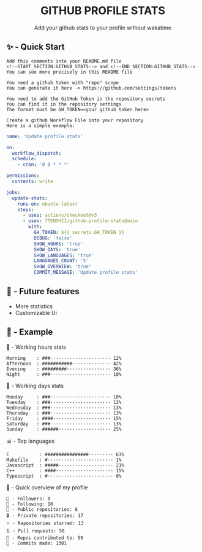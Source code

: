 <h1 align="center">GITHUB PROFILE STATS</h1>
<p align="center">Add your github stats to your profile without wakatime</p>

## ✨ - Quick Start
```
Add this comments into your README.md file
<!--START_SECTION:GITHUB_STATS--> and <!--END_SECTION:GITHUB_STATS-->
You can see more precisely in this README file
```
```
You need a github token with "repo" scope
You can generate it here -> https://github.com/settings/tokens
```
```
You need to add the GitHub Token in the repository secrets
You can find it in the repository settings
The format must be GH_TOKEN=<your github token here>
```
```
Create a github Workflow File into your repository
Here is a simple exemple:
```
```yml
name: 'Update profile stats'

on:
  workflow_dispatch:
  schedule:
    - cron: '0 0 * * *'

permissions:
  contents: write

jobs:
  update-stats:
    runs-on: ubuntu-latest
    steps:
      - uses: actions/checkout@v3
      - uses: TTENSHII/github-profile-stats@main
        with:
          GH_TOKEN: ${{ secrets.GH_TOKEN }}
          DEBUG: 'false'
          SHOW_HOURS: 'true'
          SHOW_DAYS: 'true'
          SHOW_LANGUAGES: 'true'
          LANGUAGES_COUNT: '5'
          SHOW_OVERWIEW: 'true'
          COMMIT_MESSAGE: 'Update profile stats'
```

## 🔖 - Future features
- More statistics
- Customizable Ui

## 📘 - Example

<!--START_SECTION:GITHUB_STATS-->
🌉 - Working hours stats
```text
Morning    : ###······················ 12%
Afternoon  : ###########·············· 42%
Evening    : #########················ 36%
Night      : ###······················ 10%
```
📅 - Working days stats
```text
Monday     : ###······················ 10%
Tuesday    : ###······················ 12%
Wednesday  : ###······················ 13%
Thursday   : ###······················ 13%
Friday     : ####····················· 15%
Saturday   : ###······················ 13%
Sunday     : ######··················· 25%
```
📊 - Top languages
```text
C           : ################········· 63%
Makefile    : #························ 1%
Javascript  : #####···················· 21%
C++         : ####····················· 15%
Typescript  : #························ 0%
```
🎏 - Quick overview of my profile
```text
👥 - Followers: 8
👤 - Following: 10
📂 - Public repositories: 8
🔒 - Private repositories: 17
⭐ - Repositories starred: 13
🔃 - Pull requests: 58
🐲 - Repos contributed to: 59
🍃 - Commits made: 1301
```
<!--END_SECTION:GITHUB_STATS-->
